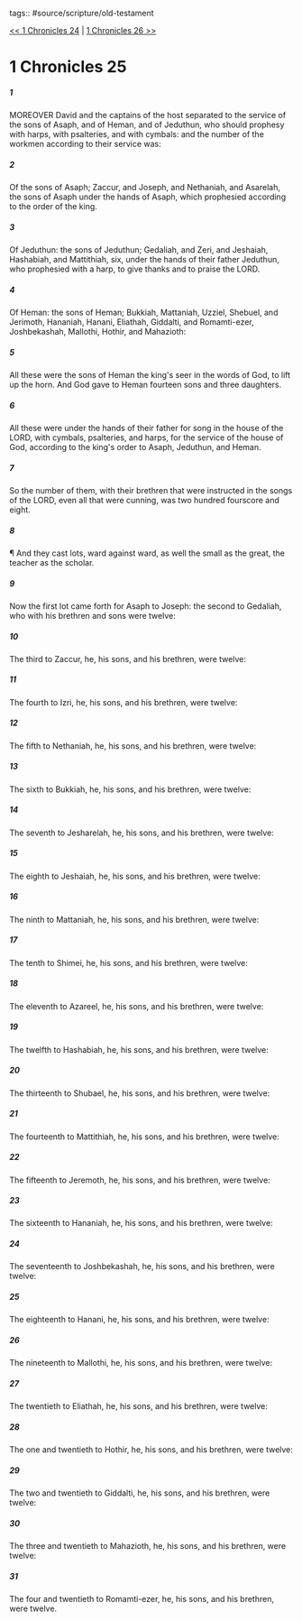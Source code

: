 tags:: #source/scripture/old-testament

[<< 1 Chronicles 24](source/scripture/old-testament/13_1_Chronicles/1_Chronicles_24.md) | [1 Chronicles 26 >>](source/scripture/old-testament/13_1_Chronicles/1_Chronicles_26.md)

# 1 Chronicles 25

##### 1

MOREOVER David and the captains of the host separated to the service of the sons of Asaph, and of Heman, and of Jeduthun, who should prophesy with harps, with psalteries, and with cymbals: and the number of the workmen according to their service was:

##### 2

Of the sons of Asaph; Zaccur, and Joseph, and Nethaniah, and Asarelah, the sons of Asaph under the hands of Asaph, which prophesied according to the order of the king.

##### 3

Of Jeduthun: the sons of Jeduthun; Gedaliah, and Zeri, and Jeshaiah, Hashabiah, and Mattithiah, six, under the hands of their father Jeduthun, who prophesied with a harp, to give thanks and to praise the LORD.

##### 4

Of Heman: the sons of Heman; Bukkiah, Mattaniah, Uzziel, Shebuel, and Jerimoth, Hananiah, Hanani, Eliathah, Giddalti, and Romamti-ezer, Joshbekashah, Mallothi, Hothir, and Mahazioth:

##### 5

All these were the sons of Heman the king's seer in the words of God, to lift up the horn. And God gave to Heman fourteen sons and three daughters.

##### 6

All these were under the hands of their father for song in the house of the LORD, with cymbals, psalteries, and harps, for the service of the house of God, according to the king's order to Asaph, Jeduthun, and Heman.

##### 7

So the number of them, with their brethren that were instructed in the songs of the LORD, even all that were cunning, was two hundred fourscore and eight.

##### 8

¶ And they cast lots, ward against ward, as well the small as the great, the teacher as the scholar.

##### 9

Now the first lot came forth for Asaph to Joseph: the second to Gedaliah, who with his brethren and sons were twelve:

##### 10

The third to Zaccur, he, his sons, and his brethren, were twelve:

##### 11

The fourth to Izri, he, his sons, and his brethren, were twelve:

##### 12

The fifth to Nethaniah, he, his sons, and his brethren, were twelve:

##### 13

The sixth to Bukkiah, he, his sons, and his brethren, were twelve:

##### 14

The seventh to Jesharelah, he, his sons, and his brethren, were twelve:

##### 15

The eighth to Jeshaiah, he, his sons, and his brethren, were twelve:

##### 16

The ninth to Mattaniah, he, his sons, and his brethren, were twelve:

##### 17

The tenth to Shimei, he, his sons, and his brethren, were twelve:

##### 18

The eleventh to Azareel, he, his sons, and his brethren, were twelve:

##### 19

The twelfth to Hashabiah, he, his sons, and his brethren, were twelve:

##### 20

The thirteenth to Shubael, he, his sons, and his brethren, were twelve:

##### 21

The fourteenth to Mattithiah, he, his sons, and his brethren, were twelve:

##### 22

The fifteenth to Jeremoth, he, his sons, and his brethren, were twelve:

##### 23

The sixteenth to Hananiah, he, his sons, and his brethren, were twelve:

##### 24

The seventeenth to Joshbekashah, he, his sons, and his brethren, were twelve:

##### 25

The eighteenth to Hanani, he, his sons, and his brethren, were twelve:

##### 26

The nineteenth to Mallothi, he, his sons, and his brethren, were twelve:

##### 27

The twentieth to Eliathah, he, his sons, and his brethren, were twelve:

##### 28

The one and twentieth to Hothir, he, his sons, and his brethren, were twelve:

##### 29

The two and twentieth to Giddalti, he, his sons, and his brethren, were twelve:

##### 30

The three and twentieth to Mahazioth, he, his sons, and his brethren, were twelve:

##### 31

The four and twentieth to Romamti-ezer, he, his sons, and his brethren, were twelve.

